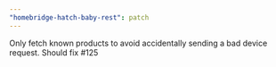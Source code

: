 ```yaml
---
"homebridge-hatch-baby-rest": patch
---
```


Only fetch known products to avoid accidentally sending a bad device request. Should fix #125
